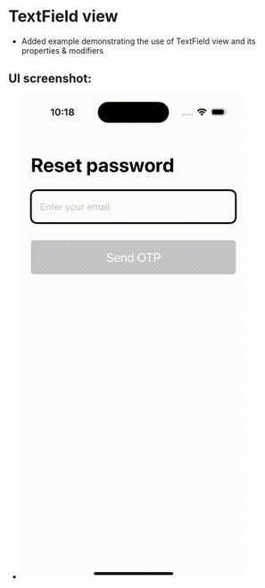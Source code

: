 # TextField view

- Added example demonstrating the use of TextField view and its properties & modifiers

## UI screenshot:
- ![TextFieldExample](./TextFieldExample.gif) 

